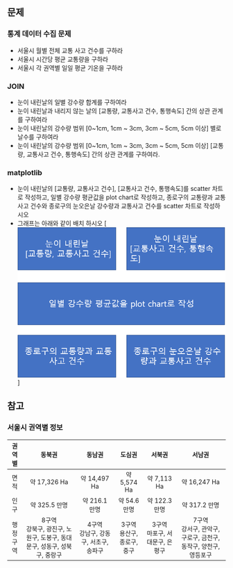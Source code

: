 

## 문제
### 통계 데이터 수집 문제
- 서울시 월별 전체 교통 사고 건수를 구하라
- 서울시 시간당 평균 교통량을 구하라
- 서울시 각 권역별 일일 평균 기온을 구하라

### JOIN
- 눈이 내린날의 일별 강수량 합계를 구하여라
- 눈이 내린날과 내리지 않는 날의 [교통량, 교통사고 건수, 통행속도] 간의 상관 관계를 구하여라
- 눈이 내린날의 강수량 범위 [0~1cm, 1cm ~ 3cm, 3cm ~ 5cm, 5cm 이상] 별로 날수를 구하여라
- 눈이 내린날의 강수량 범위 [0~1cm, 1cm ~ 3cm, 3cm ~ 5cm, 5cm 이상]  [교통량, 교통사고 건수, 통행속도] 간의 상관 관계를 구하여라.

### matplotlib
- 눈이 내린날의 [교통량, 교통사고 건수], [교통사고 건수, 통행속도]를 scatter 차트로 작성하고,
  일별 강수량 평균값을 plot chart로 작성하고, 
  종로구의 교통량과 교통사고 건수와 종로구의 눈오은날 강수량과 교통사고 건수를 scatter 차트로 작성하시오
- 그래프는 아래와 같이 배치 하시오
[![IMAGE ALT TEXT HERE](./example.png)]



## 참고
### 서울시 권역별 정보
|권역별|동북권|동남권|도심권|서북권|서남권|
|:------:|:---:|:---:|:---:|:---:|:---:|
|면적|약 17,326 Ha|약 14,497 Ha|약 5,574 Ha|약 7,113 Ha|약 16,247 Ha|
|인구|약 325.5 만명|약 216.1 만명|약 54.6 만명|약 122.3 만명|약 317.2 만명|
|행정구역|8구역<br>강북구, 광진구, 노원구, 도봉구, 동대문구, 성동구, 성북구, 중랑구|4구역<br>강남구, 강동구, 서초구, 송파구|3구역<br>용산구, 종로구, 중구|3구역<br>마포구, 서대문구, 은평구|7구역<br>강서구, 관악구, 구로구, 금천구, 동작구, 양천구, 영등포구|
